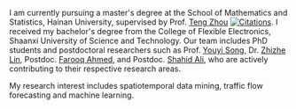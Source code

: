 I am currently pursuing a master's degree at the School of Mathematics and Statistics, Hainan University, supervised by Prof. [Teng Zhou](https://scs.hainanu.edu.cn/info/1052/3112.htm) [![Citations](https://img.shields.io/endpoint?logo=Google%20Scholar&url=https%3A%2F%2Fcdn.jsdelivr.net%2Fgh%2Fyuchaozhi%2Fyuchaozhi.github.io@google-scholar-stats%2Fgs_data_shieldsio.json&labelColor=f6f6f6&color=9cf&style=flat&label=citations)](https://scholar.google.com/citations?user=oQIF23YAAAAJ). I received my bachelor's degree from the College of Flexible Electronics, Shaanxi University of Science and Technology. Our team includes PhD students and postdoctoral researchers such as Prof. [Youyi Song](https://scholar.google.com/citations?user=gSzHVNkAAAAJ), Dr. [Zhizhe Lin](https://scholar.google.com/citations?user=j2aV91UAAAAJ), Postdoc. [Farooq Ahmed](https://scholar.google.com/citations?user=bTVezlQAAAAJ), and Postdoc. [Shahid Ali](https://scholar.google.com/citations?user=B3jovoIAAAAJ), who are actively contributing to their respective research areas.

My research interest includes spatiotemporal data mining, traffic flow forecasting and machine learning.
